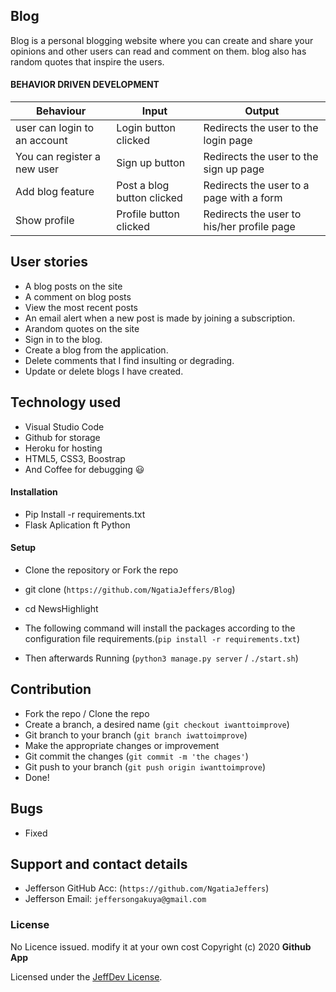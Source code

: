 ## Blog

Blog is a personal blogging website where you can create and
share your opinions and other users can read and comment on
them. blog also has random quotes that inspire the users.

#### BEHAVIOR DRIVEN DEVELOPMENT

| Behaviour                    | Input                      | Output                                     |
| ---------------------------- | -------------------------- | ------------------------------------------ |
| user can login to an account | Login button clicked       | Redirects the user to the login page       |
| You can register a new user  | Sign up button             | Redirects the user to the sign up page     |
| Add blog feature             | Post a blog button clicked | Redirects the user to a page with a form   |
| Show profile                 | Profile button clicked     | Redirects the user to his/her profile page |

## User stories

- A blog posts on the site
- A comment on blog posts
- View the most recent posts
- An email alert when a new post is made by joining a subscription.
- Arandom quotes on the site
- Sign in to the blog.
- Create a blog from the application.
- Delete comments that I find insulting or degrading.
- Update or delete blogs I have created.

## Technology used

- Visual Studio Code
- Github for storage
- Heroku for hosting
- HTML5, CSS3, Boostrap
- And Coffee for debugging 😃

#### Installation

- Pip Install -r requirements.txt
- Flask Aplication ft Python

#### Setup

- Clone the repository or Fork the repo

- git clone (`https://github.com/NgatiaJeffers/Blog`)
- cd NewsHighlight
- The following command will install the packages according to the configuration file requirements.(`pip install -r requirements.txt`)
- Then afterwards Running (`python3 manage.py server` / `./start.sh`)

## Contribution

- Fork the repo / Clone the repo
- Create a branch, a desired name (`git checkout iwanttoimprove`)
- Git branch to your branch (`git branch iwattoimprove`)
- Make the appropriate changes or improvement
- Git commit the changes (`git commit -m 'the chages'`)
- Git push to your branch (`git push origin iwanttoimprove`)
- Done!

## Bugs

- Fixed

## Support and contact details

- Jefferson GitHub Acc: (`https://github.com/NgatiaJeffers`)
- Jefferson Email: `jeffersongakuya@gmail.com`

### License

No Licence issued. modify it at your own cost
Copyright (c) 2020 **Github App**

Licensed under the [JeffDev License](LICENSE).
